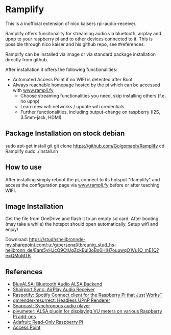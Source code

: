 # Ramplify

This is a inofficial extension of nico kaisers rpi-audio-receiver.

Ramplify offers funcitonality for streaming audio via bluetooth, airplay and upnp to your raspberry pi and to other devices connected to it. This is possible through nico kaiser and his github repo, see #references.

Ramplify can be installed via image or via standard package installation directly from github. 

After installation it offers the following functionalities:
- Automated Access Point if no WIFI is detected after Boot
- Always reachable homepage hosted by the pi which can be accessed with www.rampli.fy
  - Choose streaming functionalities you need, skip installing others (f.e. no upnp)
  - Learn new wifi networks / update wifi credentials
  - Further functionalities, including output-change on raspberry (I2S, 3.5mm-jack, HDMI)

## Package Installation on stock debian

sudo apt-get install git
git clone https://github.com/Golgomaph/Ramplify
cd Ramplify
sudo ./install.sh

## How to use

After installing simply reboot the pi, connect to its hotspot "Ramplify" and access the configuration page via www.rampli.fy before or after teaching WIFI.

## Image Installation

Get the file from OneDrive and flash it to an empty sd card. After booting (may take a while) the hotspot should open automatically. Setup wifi and enjoy!

Download:
https://studhsheilbronnde-my.sharepoint.com/:u:/g/personal/tbreunig_stud_hs-heilbronn_de/Ears5yHJcQ9CtUgZckBuI3oBo0HlH7ouuwqO1Vu1O_mE1Q?e=QMoMTK

## References

- [BlueALSA: Bluetooth Audio ALSA Backend](https://github.com/Arkq/bluez-alsa)
- [Shairport Sync: AirPlay Audio Receiver](https://github.com/mikebrady/shairport-sync)
- [Raspotify: Spotify Connect client for the Raspberry Pi that Just Works™](https://github.com/dtcooper/raspotify)
- [gmrender-resurrect: Headless UPnP Renderer](http://github.com/hzeller/gmrender-resurrect)
- [Snapcast: Synchronous audio player](https://github.com/badaix/snapcast)
- [pivumeter: ALSA plugin for displaying VU meters on various Raspberry Pi add-ons](https://github.com/pimoroni/pivumeter)
- [Adafruit: Read-Only Raspberry Pi](https://github.com/adafruit/Raspberry-Pi-Installer-Scripts/blob/master/read-only-fs.sh)
- [Access Point](https://gist.github.com/ajfisher/a84889e64565d7a74888)
